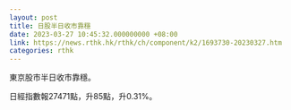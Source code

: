 ```yaml
---
layout: post
title: 日股半日收市靠穩
date: 2023-03-27 10:45:32.000000000 +08:00
link: https://news.rthk.hk/rthk/ch/component/k2/1693730-20230327.htm
categories: rthk
---
```


東京股市半日收市靠穩。

日經指數報27471點，升85點，升0.31%。
